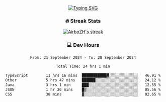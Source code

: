 
<div align="center">
  <a href="https://git.io/typing-svg"><img src="https://readme-typing-svg.demolab.com?font=Fira+Code&size=30&pause=1000&color=33F7F5&center=true&vCenter=true&width=435&lines=Hi+there+%F0%9F%91%8B+I+am+AirboZH+;Welcome+to+my+Github" alt="Typing SVG" /></a>

<h3>🔥 Streak Stats</h3>

<!-- GitHub Readme Streak Stats - https://github.com/DenverCoder1/github-readme-streak-stats -->
<p>
  <a href="https://github.com/DenverCoder1/github-readme-streak-stats">
    <img title="🔥 Get streak stats for your profile at git.io/streak-stats" alt="AirboZH's streak" src="https://streak-stats.demolab.com/?user=AirboZH&theme=monokai-metallian&hide_border=true"/>
  </a>
</p>

<h3>💻 Dev Hours</h3>
<!--START_SECTION:waka-->

```txt
From: 21 September 2024 - To: 28 September 2024

Total Time: 24 hrs 1 min

TypeScript        11 hrs 16 mins  ███████████▓░░░░░░░░░░░░░   46.91 %
Other             5 hrs 47 mins   ██████░░░░░░░░░░░░░░░░░░░   24.12 %
Java              3 hrs 1 min     ███░░░░░░░░░░░░░░░░░░░░░░   12.55 %
JSON              1 hr 20 mins    █▒░░░░░░░░░░░░░░░░░░░░░░░   05.56 %
CSS               38 mins         ▓░░░░░░░░░░░░░░░░░░░░░░░░   02.65 %
```

<!--END_SECTION:waka-->
</div>  
